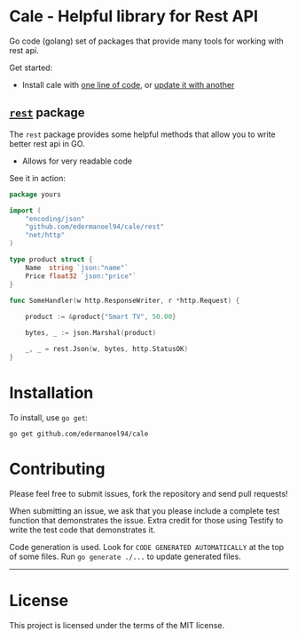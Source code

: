 Cale - Helpful library  for Rest API
================================

Go code (golang) set of packages that provide many tools for working with rest api.

Get started:

  * Install cale with [one line of code](#installation), or [update it with another](#staying-up-to-date)



[`rest`](http://godoc.org/github.com/edermanoel94/cale/rest "API documentation") package
-------------------------------------------------------------------------------------------

The `rest` package provides some helpful methods that allow you to write better rest api in GO.

  * Allows for very readable code

See it in action:

```go
package yours

import (
    "encoding/json"
    "github.com/edermanoel94/cale/rest"
    "net/http"
)

type product struct {
    Name  string `json:"name"`
    Price float32 `json:"price"`
}

func SomeHandler(w http.ResponseWriter, r *http.Request) {
	
    product := &product{"Smart TV", 50.00}

    bytes, _ := json.Marshal(product)

    _, _ = rest.Json(w, bytes, http.StatusOK)
}
```

Installation
============

To install, use `go get`:

    go get github.com/edermanoel94/cale


Contributing
============

Please feel free to submit issues, fork the repository and send pull requests!

When submitting an issue, we ask that you please include a complete test function that demonstrates the issue.  Extra credit for those using Testify to write the test code that demonstrates it.

Code generation is used. Look for `CODE GENERATED AUTOMATICALLY` at the top of some files. Run `go generate ./...` to update generated files.

------

License
=======

This project is licensed under the terms of the MIT license.